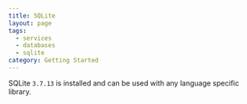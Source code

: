 ```yaml
---
title: SQLite
layout: page
tags:
  - services
  - databases
  - sqlite
category: Getting Started
---
```

SQLite `3.7.13` is installed and can be used with any language specific library.
